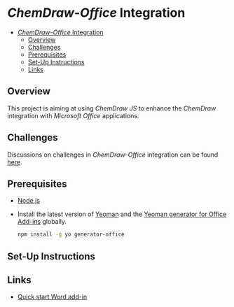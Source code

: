 # *ChemDraw*-*Office* Integration

<!-- TOC depthFrom:2 -->

- [*ChemDraw*-*Office* Integration](#chemdraw-office-integration)
  - [Overview](#overview)
  - [Challenges](#challenges)
  - [Prerequisites](#prerequisites)
  - [Set-Up Instructions](#set-up-instructions)
  - [Links](#links)

<!-- /TOC -->

## Overview

This project is aiming at using *ChemDraw JS* to enhance the *ChemDraw* integration with *Microsoft Office* applications.

## Challenges

Discussions on challenges in *ChemDraw*-*Office* integration can be found [here](docs/challenges.md).

## Prerequisites

- [Node.js](https://nodejs.org/en/)
- Install the latest version of [Yeoman](https://github.com/yeoman/yo) and the [Yeoman generator for Office Add-ins](https://github.com/OfficeDev/generator-office) globally.

  ```bash
  npm install -g yo generator-office
  ```

## Set-Up Instructions

## Links

- [Quick start Word add-in](https://docs.microsoft.com/en-us/office/dev/add-ins/quickstarts/word-quickstart?tabs=visual-studio-code)